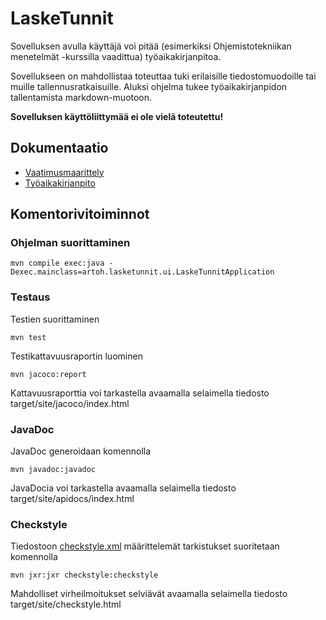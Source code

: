 # LaskeTunnit

Sovelluksen avulla käyttäjä voi pitää (esimerkiksi Ohjemistotekniikan menetelmät -kurssilla vaadittua) työaikakirjanpitoa. 

Sovellukseen on mahdollistaa toteuttaa tuki erilaisille tiedostomuodoille tai muille tallennusratkaisuille. Aluksi ohjelma tukee työaikakirjanpidon tallentamista markdown-muotoon.

**Sovelluksen käyttöliittymää ei ole vielä toteutettu!**


## Dokumentaatio

- [Vaatimusmaarittely](dokumentointi/vaatimusmaarittely.md)
- [Työaikakirjanpito](dokumentointi/tyoaikakirjanpito.md)


## Komentorivitoiminnot

### Ohjelman suorittaminen

```
mvn compile exec:java -Dexec.mainclass=artoh.lasketunnit.ui.LaskeTunnitApplication
```

### Testaus

Testien suorittaminen
```
mvn test
```

Testikattavuusraportin luominen
```
mvn jacoco:report
```
Kattavuusraporttia voi tarkastella avaamalla selaimella tiedosto target/site/jacoco/index.html


### JavaDoc
JavaDoc generoidaan komennolla

```
mvn javadoc:javadoc
```
JavaDocia voi tarkastella avaamalla selaimella tiedosto target/site/apidocs/index.html

### Checkstyle

Tiedostoon [checkstyle.xml](https://github.com/artoh/ot-harjoitustyo/blob/master/LaskeTunnit/checkstyle.xml) määrittelemät tarkistukset suoritetaan komennolla

```
mvn jxr:jxr checkstyle:checkstyle
```

Mahdolliset virheilmoitukset selviävät avaamalla selaimella tiedosto target/site/checkstyle.html


